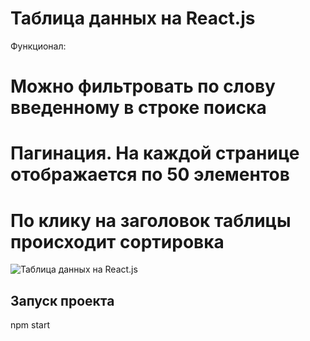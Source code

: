 Таблица данных на React.js
========================== 

Функционал: 
# Можно фильтровать по слову введенному в строке поиска
# Пагинация. На каждой странице отображается по 50 элементов
# По клику на заголовок таблицы происходит сортировка

![Таблица данных на React.js](https://firebasestorage.googleapis.com/v0/b/frontend-upload-f3188.appspot.com/o/images%2FTable.gif?alt=media&token=5a9731ec-2185-4b82-bf4c-eac8403dcb14 "Таблица данных на React.js")

## Запуск проекта
npm start